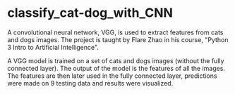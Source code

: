 # classify_cat-dog_with_CNN
A convolutional neural network, VGG, is used to extract features from cats and dogs images. The project is taught by Flare Zhao in his course, "Python 3 Intro to Artificial Intelligence".

A VGG model is trained on a set of cats and dogs images (without the fully connected layer). The output of the model is the features of all the images. The features are then later used in the fully connected layer, predictions were made on 9 testing data and results were visualized.
